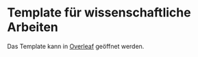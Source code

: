 # Template für wissenschaftliche Arbeiten

Das Template kann in [Overleaf](https://www.overleaf.com/docs?snip_uri[]=https://raw.githubusercontent.com/tknuth/latex-template/master/main.tex&snip_uri[]=https://raw.githubusercontent.com/tknuth/latex-template/master/bibliography.bib&snip_uri[]=https://raw.githubusercontent.com/tknuth/latex-template/master/einleitung.tex&snip_uri[]=https://raw.githubusercontent.com/tknuth/latex-template/master/literatur.tex&snip_uri[]=https://raw.githubusercontent.com/tknuth/latex-template/master/methodik.tex&snip_uri[]=https://raw.githubusercontent.com/tknuth/latex-template/master/ergebnisse.tex&snip_uri[]=https://raw.githubusercontent.com/tknuth/latex-template/master/diskussion.tex&snip_uri[]=https://raw.githubusercontent.com/tknuth/latex-template/master/schluss.tex) geöffnet werden.

